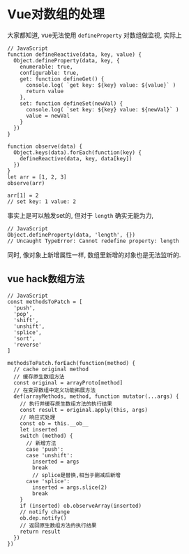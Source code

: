 <!--
Created: Sun Apr 15 2018 16:14:12 GMT+0800 (China Standard Time)
Modified: Sun Apr 19 2020 14:02:51 GMT+0800 (China Standard Time)
-->

# Vue对数组的处理

大家都知道, vue无法使用 `defineProperty` 对数组做监视, 实际上

``` JS
// JavaScript
function defineReactive(data, key, value) {
  Object.defineProperty(data, key, {
    enumerable: true,
    configurable: true,
    get: function defineGet() {
      console.log( `get key: ${key} value: ${value}` )
      return value
    },
    set: function defineSet(newVal) {
      console.log( `set key: ${key} value: ${newVal}` )
      value = newVal
    }
  })
}

function observe(data) {
  Object.keys(data).forEach(function(key) {
    defineReactive(data, key, data[key])
  })
}
let arr = [1, 2, 3]
observe(arr)

arr[1] = 2
// set key: 1 value: 2
```

事实上是可以触发set的, 但对于 `length` 确实无能为力, 

``` JS
// JavaScript
Object.defineProperty(data, 'length', {})
// Uncaught TypeError: Cannot redefine property: length
```

同时, 像对象上新增属性一样, 数组里新增的对象也是无法监听的.

## vue hack数组方法

``` JS
// JavaScript
const methodsToPatch = [
  'push',
  'pop',
  'shift',
  'unshift',
  'splice',
  'sort',
  'reverse'
]

methodsToPatch.forEach(function(method) {
  // cache original method
  // 缓存原生数组方法
  const original = arrayProto[method]
  // 在变异数组中定义功能拓展方法
  def(arrayMethods, method, function mutator(...args) {
    // 执行并缓存原生数组方法的执行结果
    const result = original.apply(this, args)
    // 响应式处理
    const ob = this.__ob__
    let inserted
    switch (method) {
      // 新增方法
      case 'push':
      case 'unshift':
        inserted = args
        break
        // splice是替换,相当于删减后新增
      case 'splice':
        inserted = args.slice(2)
        break
    }
    if (inserted) ob.observeArray(inserted)
    // notify change
    ob.dep.notify()
    // 返回原生数组方法的执行结果
    return result
  })
})
```

